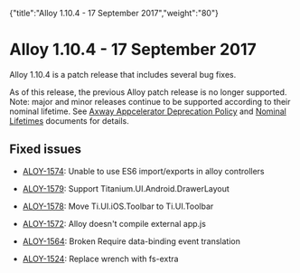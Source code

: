 {"title":"Alloy 1.10.4 - 17 September 2017","weight":"80"} 

# Alloy 1.10.4 - 17 September 2017

Alloy 1.10.4 is a patch release that includes several bug fixes.

As of this release, the previous Alloy patch release is no longer supported. Note: major and minor releases continue to be supported according to their nominal lifetime. See [Axway Appcelerator Deprecation Policy](/docs/appc/AMPLIFY_Appcelerator_Services_Overview/Axway_Appcelerator_Deprecation_Policy/) and [Nominal Lifetimes](/docs/appc/AMPLIFY_Appcelerator_Services_Overview/Axway_Appcelerator_Product_Lifecycle/#NominalLifetimes) documents for details.

## Fixed issues

*   [ALOY-1574](https://jira.appcelerator.org/browse/ALOY-1574): Unable to use ES6 import/exports in alloy controllers
    
*   [ALOY-1579](https://jira.appcelerator.org/browse/ALOY-1579): Support Titanium.UI.Android.DrawerLayout
    
*   [ALOY-1578](https://jira.appcelerator.org/browse/ALOY-1578): Move Ti.UI.iOS.Toolbar to Ti.UI.Toolbar
    
*   [ALOY-1572](https://jira.appcelerator.org/browse/ALOY-1572): Alloy doesn't compile external app.js
    
*   [ALOY-1564](https://jira.appcelerator.org/browse/ALOY-1564): Broken Require data-binding event translation
    
*   [ALOY-1524](https://jira.appcelerator.org/browse/ALOY-1524): Replace wrench with fs-extra